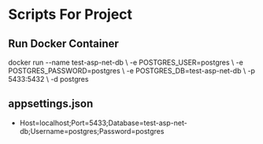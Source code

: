 # Scripts For Project

## Run Docker Container

docker run --name test-asp-net-db \\
  -e POSTGRES_USER=postgres \\
  -e POSTGRES_PASSWORD=postgres \\
  -e POSTGRES_DB=test-asp-net-db \\
  -p 5433:5432 \\
  -d postgres

## appsettings.json

- Host=localhost;Port=5433;Database=test-asp-net-db;Username=postgres;Password=postgres
